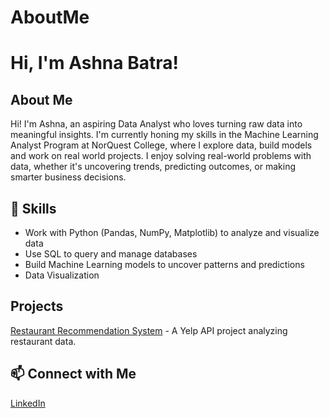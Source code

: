 # AboutMe
# Hi, I'm Ashna Batra!   

## About Me  
Hi! I'm Ashna, an aspiring Data Analyst who loves turning raw data into meaningful insights. I'm currently honing my skills in the Machine Learning Analyst Program at NorQuest College, where I explore data, build models and work on real world projects.
I enjoy solving real-world problems with data, whether it's uncovering trends, predicting outcomes, or making smarter business decisions. 

## 🔧 Skills  
- Work with Python (Pandas, NumPy, Matplotlib) to analyze and visualize data
- Use SQL to query and manage databases
- Build Machine Learning models to uncover patterns and predictions
- Data Visualization  

## Projects  
[Restaurant Recommendation System]() - A Yelp API project analyzing restaurant data.  

## 📫 Connect with Me   
[LinkedIn](https://www.linkedin.com/in/ashna-batra/)  
